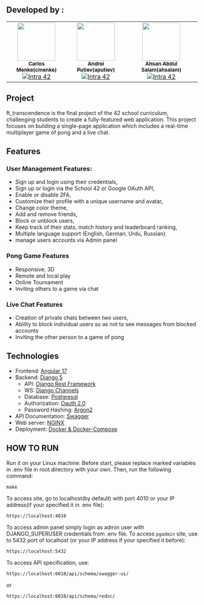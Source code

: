 ## Developed by :

<!-- ALL-CONTRIBUTORS-LIST:START - Do not remove or modify this section -->
<!-- prettier-ignore-start -->
<!-- markdownlint-disable -->
<table>
  <tr>    
    <td align="center"><a href="https://github.com/cmenke42/"><img src="https://avatars.githubusercontent.com/u/122057895?v=4"" width="100px;" alt=""/><br /><sub><b>Carlos Menke(cmenke)</b></sub></a><br /><a href="https://profile.intra.42.fr/users/cmenke" title="Intra 42"><img src="https://img.shields.io/badge/Wolfsburg-FFFFFF?style=plastic&logo=42&logoColor=000000" alt="Intra 42"/></a></td>
    <td align="center"><a href="https://github.com/AndersLazis/"><img src="https://avatars.githubusercontent.com/u/130859506?v=4" width="100px;" alt=""/><br /><sub><b>Andrei Putiev(aputiev)</b></sub></a><br /><a href="https://profile.intra.42.fr/users/aputiev" title="Intra 42"><img src="https://img.shields.io/badge/Wolfsburg-FFFFFF?style=plastic&logo=42&logoColor=000000" alt="Intra 42"/></a></td>
    <td align="center"><a href="https://github.com/Ahsanbaloch/"><img src="https://avatars.githubusercontent.com/u/39459572?v=4" width="100px;" alt=""/><br /><sub><b>Ahsan Abdul Salam(ahsalam)</b></sub></a><br /><a href="https://profile.intra.42.fr/users/ahsalam" title="Intra 42"><img src="https://img.shields.io/badge/Wolfsburg-FFFFFF?style=plastic&logo=42&logoColor=000000" alt="Intra 42"/></a></td>
   
  </tr>
</table>
<!-- markdownlint-restore -->
<!-- prettier-ignore-end -->
<!-- ALL-CONTRIBUTORS-LIST:END -->

## Project

ft_transcendence is the final project of the 42 school curriculum, challenging students to create a fully-featured web application. This project focuses on building a single-page application which includes a real-time multiplayer game of pong and a live chat.

## Features

### User Management Features:

- Sign up and login using their credentials,
- Sign up or login via the School 42 or Google OAuth API,
- Enable or disable 2FA,
- Customize their profile with a unique username and avatar,
- Change color theme,
- Add and remove friends,
- Block or unblock users,
- Keep track of their stats, match history and leaderboard ranking,
- Multiple language support (English, German, Urdu, Russian).
- manage users accounts via Admin panel

### Pong Game Features

- Responsive, 3D
- Remote and local play
- Online Tournament
- Inviting others to a game via chat

### Live Chat Features

- Creation of private chats between two users,
- Ability to block individual users so as not to see messages from blocked accounts
- Inviting the other person to a game of pong

## Technologies

- Frontend: [Angular 17](https://angular.dev/)
- Backend: [Django 5](https://www.djangoproject.com/)
  - API: [Django Rest Framework](https://www.django-rest-framework.org/)
  - WS: [Django Channels](https://channels.readthedocs.io/)
  - Database: [Postgresql](https://www.postgresql.org/)
  - Authorization: [Oauth 2.0](https://oauth.net/2/)
  - Password Hashing: [Argon2](https://github.com/P-H-C/phc-winner-argon2)
- API Documentation: [Swagger](https://swagger.io/)
- Web server: [NGINX](https://nginx.org/en/)
- Deployment: [Docker & Docker-Compose](https://www.docker.com/)

## HOW TO RUN

Run it on your Linux machine:
Before start, please replace marked variables in .env file in root directory with your own.
Then, run the following command:
```
make
```
To access site, go to localhost(by default) with port 4010 or your IP address(if your specified it in .env file):
```
https://localhost:4010
```
To access admin panel simply login as admin user with DJANGO_SUPERUSER credentials from .env file.
To access `pgadmin` site, use to 5432 port of localhost (or your IP address if your specified it before):
```
https://localhost:5432
```
To access API specification, use:
```
https://localhost:6010/api/schema/swagger-ui/
```
or 
```
https://localhost:6010/api/schema/redoc/
```
